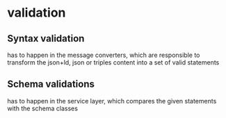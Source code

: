 # validation

## Syntax validation

has to happen in the message converters, which are responsible to transform the json+ld, json or triples content into a
set of valid statements

## Schema validations

has to happen in the service layer, which compares the given statements with the schema classes

